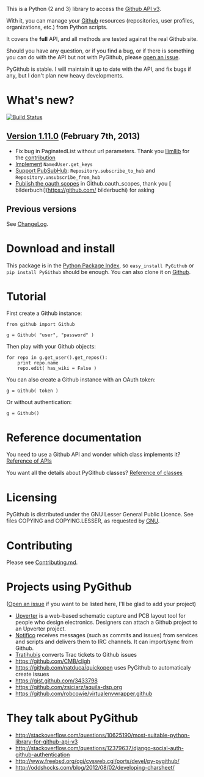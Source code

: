 This is a Python (2 and 3) library to access the [Github API v3](http://developer.github.com/v3).

With it, you can manage your [Github](http://github.com) resources (repositories, user profiles, organizations, etc.) from Python scripts.

It covers the **full** API, and all methods are tested against the real Github site.

Should you have any question, or if you find a bug, or if there is something you can do with the API but not with PyGithub, please [open an issue](https://github.com/jacquev6/PyGithub/issues).

PyGithub is stable. I will maintain it up to date with the API, and fix bugs if any, but I don't plan new heavy developments.

What's new?
===========

[![Build Status](https://travis-ci.org/jacquev6/PyGithub.png?branch=master)](https://travis-ci.org/jacquev6/PyGithub)

[Version 1.11.0](https://github.com/jacquev6/PyGithub/issues?milestone=19&state=closed) (February 7th, 2013)
------------------------------------------------------------------------------------------------------------

* Fix bug in PaginatedList without url parameters. Thank you [llimllib](https://github.com/llimllib) for the [contribution](https://github.com/jacquev6/PyGithub/pull/133)
* [Implement](https://github.com/jacquev6/PyGithub/issues/130) `NamedUser.get_keys`
* [Support PubSubHub](https://github.com/jacquev6/PyGithub/issues/129): `Repository.subscribe_to_hub` and `Repository.unsubscribe_from_hub`
* [Publish the oauth scopes](https://github.com/jacquev6/PyGithub/issues/134) in Github.oauth_scopes, thank you [ bilderbuchi](https://github.com/ bilderbuchi) for asking

Previous versions
-----------------

See [ChangeLog](doc/ChangeLog.md).

Download and install
====================

This package is in the [Python Package Index](http://pypi.python.org/pypi/PyGithub), so `easy_install PyGithub` or `pip install PyGithub` should be enough.
You can also clone it on [Github](http://github.com/jacquev6/PyGithub).

Tutorial
========

First create a Github instance:

    from github import Github

    g = Github( "user", "password" )

Then play with your Github objects:

    for repo in g.get_user().get_repos():
        print repo.name
        repo.edit( has_wiki = False )

You can also create a Github instance with an OAuth token:

    g = Github( token )

Or without authentication:

    g = Github()

Reference documentation
=======================

You need to use a Github API and wonder which class implements it? [Reference of APIs](doc/ReferenceOfApis.md)

You want all the details about PyGithub classes? [Reference of classes](doc/ReferenceOfClasses.md)

Licensing
=========

PyGithub is distributed under the GNU Lesser General Public Licence.
See files COPYING and COPYING.LESSER, as requested by [GNU](http://www.gnu.org/licenses/gpl-howto.html).

Contributing
============

Please see [Contributing.md](Contributing.md).

Projects using PyGithub
=======================

([Open an issue](https://github.com/jacquev6/PyGithub/issues) if you want to be listed here, I'll be glad to add your project)

* [Upverter](https://upverter.com) is a web-based schematic capture and PCB layout tool for people who design electronics. Designers can attach a Github project to an Upverter project.
* [Notifico](http://n.tkte.ch) receives messages (such as commits and issues) from services and scripts and delivers them to IRC channels. It can import/sync from Github.
* [Tratihubis](http://pypi.python.org/pypi/tratihubis/) converts Trac tickets to Github issues
* https://github.com/CMB/cligh
* https://github.com/natduca/quickopen uses PyGithub to automaticaly create issues
* https://gist.github.com/3433798
* https://github.com/zsiciarz/aquila-dsp.org
* https://github.com/robcowie/virtualenvwrapper.github

They talk about PyGithub
========================

* http://stackoverflow.com/questions/10625190/most-suitable-python-library-for-github-api-v3
* http://stackoverflow.com/questions/12379637/django-social-auth-github-authentication
* http://www.freebsd.org/cgi/cvsweb.cgi/ports/devel/py-pygithub/
* http://oddshocks.com/blog/2012/08/02/developing-charsheet/
